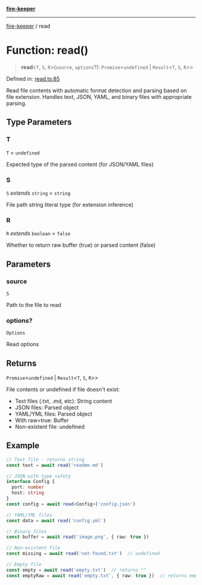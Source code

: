 [**fire-keeper**](../README.md)

***

[fire-keeper](../README.md) / read

# Function: read()

> **read**\<`T`, `S`, `R`\>(`source`, `options`?): `Promise`\<`undefined` \| `Result`\<`T`, `S`, `R`\>\>

Defined in: [read.ts:85](https://github.com/phonowell/fire-keeper/blob/main/src/read.ts#L85)

Read file contents with automatic format detection and parsing based on file extension.
Handles text, JSON, YAML, and binary files with appropriate parsing.

## Type Parameters

### T

`T` = `undefined`

Expected type of the parsed content (for JSON/YAML files)

### S

`S` *extends* `string` = `string`

File path string literal type (for extension inference)

### R

`R` *extends* `boolean` = `false`

Whether to return raw buffer (true) or parsed content (false)

## Parameters

### source

`S`

Path to the file to read

### options?

`Options`

Read options

## Returns

`Promise`\<`undefined` \| `Result`\<`T`, `S`, `R`\>\>

File contents or undefined if file doesn't exist:
  - Text files (.txt, .md, etc): String content
  - JSON files: Parsed object
  - YAML/YML files: Parsed object
  - With raw=true: Buffer
  - Non-existent file: undefined

## Example

```ts
// Text file - returns string
const text = await read('readme.md')

// JSON with type safety
interface Config {
  port: number
  host: string
}
const config = await read<Config>('config.json')

// YAML/YML files
const data = await read('config.yml')

// Binary files
const buffer = await read('image.png', { raw: true })

// Non-existent file
const missing = await read('not-found.txt')  // undefined

// Empty file
const empty = await read('empty.txt')  // returns ""
const emptyRaw = await read('empty.txt', { raw: true })  // returns empty Buffer
```
